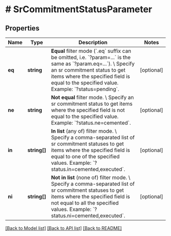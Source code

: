 # # SrCommitmentStatusParameter

## Properties

Name | Type | Description | Notes
------------ | ------------- | ------------- | -------------
**eq** | **string** | **Equal** filter mode (&#x60;.eq&#x60; suffix can be omitted, i.e. &#x60;?param&#x3D;...&#x60; is the same as &#x60;?param.eq&#x3D;...&#x60;). \\ Specify an sr commitment status to get items where the specified field is equal to the specified value.  Example: &#x60;?status&#x3D;pending&#x60;. | [optional]
**ne** | **string** | **Not equal** filter mode. \\ Specify an sr commitment status to get items where the specified field is not equal to the specified value.  Example: &#x60;?status.ne&#x3D;cemented&#x60;. | [optional]
**in** | **string[]** | **In list** (any of) filter mode. \\ Specify a comma-separated list of sr commitment statuses to get items where the specified field is equal to one of the specified values.  Example: &#x60;?status.in&#x3D;cemented,executed&#x60;. | [optional]
**ni** | **string[]** | **Not in list** (none of) filter mode. \\ Specify a comma-separated list of sr commitment statuses to get items where the specified field is not equal to all the specified values.  Example: &#x60;?status.ni&#x3D;cemented,executed&#x60;. | [optional]

[[Back to Model list]](../../README.md#models) [[Back to API list]](../../README.md#endpoints) [[Back to README]](../../README.md)
